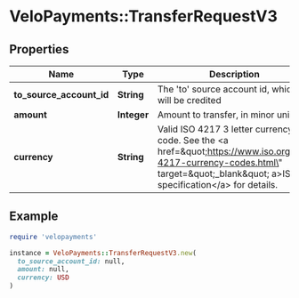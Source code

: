 # VeloPayments::TransferRequestV3

## Properties

| Name | Type | Description | Notes |
| ---- | ---- | ----------- | ----- |
| **to_source_account_id** | **String** | The &#39;to&#39; source account id, which will be credited |  |
| **amount** | **Integer** | Amount to transfer, in minor units |  |
| **currency** | **String** | Valid ISO 4217 3 letter currency code. See the &lt;a href&#x3D;\&quot;https://www.iso.org/iso-4217-currency-codes.html\&quot; target&#x3D;\&quot;_blank\&quot; a&gt;ISO specification&lt;/a&gt; for details. |  |

## Example

```ruby
require 'velopayments'

instance = VeloPayments::TransferRequestV3.new(
  to_source_account_id: null,
  amount: null,
  currency: USD
)
```

